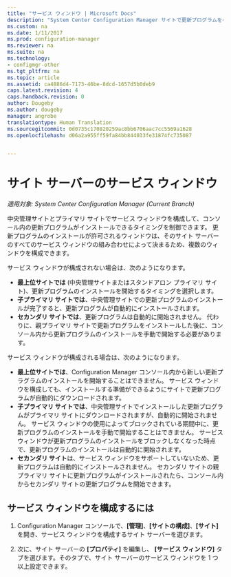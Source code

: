 ```yaml
---
title: "サービス ウィンドウ | Microsoft Docs"
description: "System Center Configuration Manager サイトで更新プログラムをインストールする場合は、サービス ウィンドウを使用して制御できます。"
ms.custom: na
ms.date: 1/11/2017
ms.prod: configuration-manager
ms.reviewer: na
ms.suite: na
ms.technology:
- configmgr-other
ms.tgt_pltfrm: na
ms.topic: article
ms.assetid: ca4886d4-7173-46be-8dcd-1657d5b0deb9
caps.latest.revision: 4
caps.handback.revision: 0
author: Dougeby
ms.author: dougeby
manager: angrobe
translationtype: Human Translation
ms.sourcegitcommit: 0d0735c170820259ac8bb6706aac7cc5569a1628
ms.openlocfilehash: d06a2a955ff59fa84bb844033fe31874fc735087


---
```

#  <a name="service-windows-for-site-servers"></a>サイト サーバーのサービス ウィンドウ

*適用対象: System Center Configuration Manager (Current Branch)*

中央管理サイトとプライマリ サイトでサービス ウィンドウを構成して、コンソール内の更新プログラムがインストールできるタイミングを制御できます。  更新プログラムのインストールが許可されるウィンドウは、そのサイト サーバーのすべてのサービス ウィンドウの組み合わせによって決まるため、複数のウィンドウを構成できます。

サービス ウィンドウが構成されない場合は、次のようになります。
- **最上位サイトでは** (中央管理サイトまたはスタンドアロン プライマリ サイト)、更新プログラムのインストールを開始するタイミングを選択します。
- **子プライマリ サイトでは**、中央管理サイトでの更新プログラムのインストールが完了すると、更新プログラムが自動的にインストールされます。
- **セカンダリ サイトでは**、更新プログラムは自動的に開始されません。 代わりに、親プライマリ サイトで更新プログラムをインストールした後に、コンソール内から更新プログラムのインストールを手動で開始する必要があります。

サービス ウィンドウが構成される場合は、次のようになります。
- **最上位サイトでは**、Configuration Manager コンソール内から新しい更新プラグラムのインストールを開始することはできません。 サービス ウィンドウを構成しても、インストールする準備ができるようにサイトで更新プログラムが自動的にダウンロードされます。  
- **子プライマリ サイトでは**、中央管理サイトでインストールした更新プログラムがプライマリ サイトにダウンロードされますが、自動的に開始されません。 サービス ウィンドウの使用によってブロックされている期間中に、更新プログラムのインストールを手動で開始することはできません。 サービス ウィンドウが更新プログラムのインストールをブロックしなくなった時点で、更新プログラムのインストールは自動的に開始されます。
- **セカンダリ サイト**は、サービス ウィンドウをサポートしていないため、更新プログラムは自動的にインストールされません。 セカンダリ サイトの親プライマリ サイトに更新プログラムがインストールされたら、コンソール内からセカンダリ サイトの更新プログラムを開始できます。

## <a name="to-configure-a-service-window"></a>サービス ウィンドウを構成するには

1.  Configuration Manager コンソールで、**[管理]**、**[サイトの構成]**、**[サイト]** を開き、サービス ウィンドウを構成するサイト サーバーを選びます。  

2.  次に、サイト サーバーの **[プロパティ]** を編集し、 **[サービス ウィンドウ]** タブを選びます。そのタブで、サイト サーバーのサービス ウィンドウを 1 つ以上設定できます。  



<!--HONumber=Jan17_HO2-->


